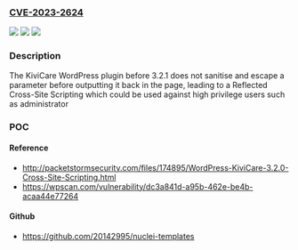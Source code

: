 ### [CVE-2023-2624](https://cve.mitre.org/cgi-bin/cvename.cgi?name=CVE-2023-2624)
![](https://img.shields.io/static/v1?label=Product&message=KiviCare&color=blue)
![](https://img.shields.io/static/v1?label=Version&message=0%3C%203.2.1%20&color=brighgreen)
![](https://img.shields.io/static/v1?label=Vulnerability&message=CWE-79%20Cross-Site%20Scripting%20(XSS)&color=brighgreen)

### Description

The KiviCare WordPress plugin before 3.2.1 does not sanitise and escape a parameter before outputting it back in the page, leading to a Reflected Cross-Site Scripting which could be used against high privilege users such as administrator

### POC

#### Reference
- http://packetstormsecurity.com/files/174895/WordPress-KiviCare-3.2.0-Cross-Site-Scripting.html
- https://wpscan.com/vulnerability/dc3a841d-a95b-462e-be4b-acaa44e77264

#### Github
- https://github.com/20142995/nuclei-templates

